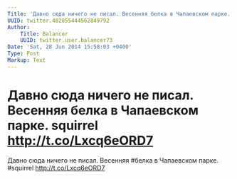```yaml
---
Title: 'Давно сюда ничего не писал. Весенняя белка в Чапаевском парке. squirrel http://t.co/Lxcq6eORD7'
UUID: twitter.482855444562849792
Author:
    Title: Balancer
    UUID: twitter.user.balancer73
Date: 'Sat, 28 Jun 2014 15:58:03 +0400'
Type: Post
Markup: Text
---
```


# Давно сюда ничего не писал. Весенняя белка в Чапаевском парке. squirrel http://t.co/Lxcq6eORD7

Давно сюда ничего не писал. Весенняя #белка в Чапаевском
парке. #squirrel http://t.co/Lxcq6eORD7